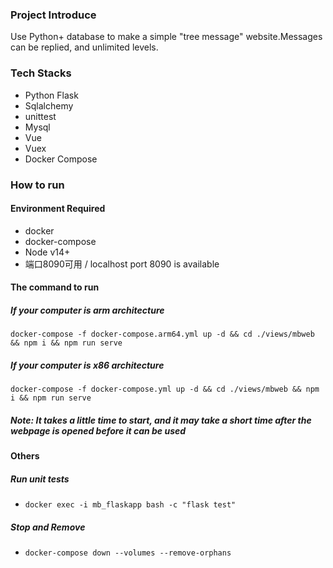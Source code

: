 ### Project Introduce
Use Python+ database to make a simple "tree message" website.Messages can be replied, and unlimited levels.

### Tech Stacks
- Python Flask
- Sqlalchemy
- unittest
- Mysql
- Vue
- Vuex
- Docker Compose

### How to run

#### Environment Required
- docker
- docker-compose
- Node v14+
- 端口8090可用 / localhost port 8090 is available

#### The command to run
##### If your computer is arm architecture
`docker-compose -f docker-compose.arm64.yml up -d && cd ./views/mbweb && npm i && npm run serve`
##### If your computer is x86 architecture
`docker-compose -f docker-compose.yml up -d && cd ./views/mbweb && npm i && npm run serve`
##### Note: It takes a little time to start, and it may take a short time after the webpage is opened before it can be used

#### Others
##### Run unit tests
- `docker exec -i mb_flaskapp bash -c "flask test"`
##### Stop and Remove
- `docker-compose down --volumes --remove-orphans`
